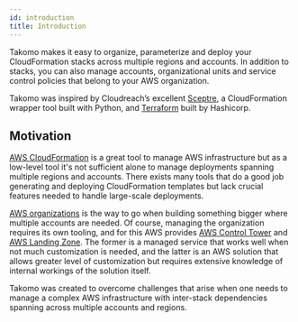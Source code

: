 ```yaml
---
id: introduction
title: Introduction
---
```


Takomo makes it easy to organize, parameterize and deploy your CloudFormation stacks across multiple regions and accounts. In addition to stacks, you can also manage accounts, organizational units and service control policies that belong to your AWS organization.

Takomo was inspired by Cloudreach’s excellent [Sceptre](https://sceptre.cloudreach.com/), a CloudFormation wrapper tool built with Python, and [Terraform](https://www.terraform.io/) built by Hashicorp.

## Motivation

[AWS CloudFormation](https://aws.amazon.com/cloudformation/) is a great tool to manage AWS infrastructure but as a low-level tool it's not sufficient alone to manage deployments spanning multiple regions and accounts. There exists many tools that do a good job generating and deploying CloudFormation templates but lack crucial features needed to handle large-scale deployments.

[AWS organizations](https://aws.amazon.com/organizations/) is the way to go when building something bigger where multiple accounts are needed. Of course, managing the organization requires its own tooling, and for this AWS provides [AWS Control Tower](https://aws.amazon.com/controltower/) and [AWS Landing Zone](https://aws.amazon.com/solutions/aws-landing-zone/). The former is a managed service that works well when not much customization is needed, and the latter is an AWS solution that allows greater level of customization but requires extensive knowledge of internal workings of the solution itself.

Takomo was created to overcome challenges that arise when one needs to manage a complex AWS infrastructure with inter-stack dependencies spanning across multiple accounts and regions.